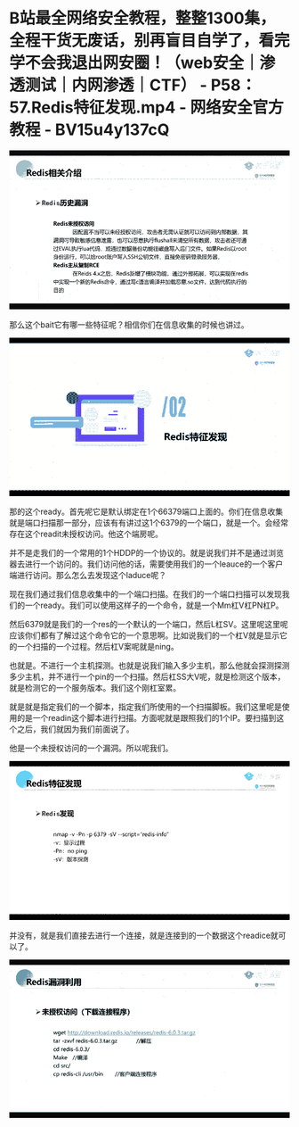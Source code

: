 # B站最全网络安全教程，整整1300集，全程干货无废话，别再盲目自学了，看完学不会我退出网安圈！（web安全｜渗透测试｜内网渗透｜CTF） - P58：57.Redis特征发现.mp4 - 网络安全官方教程 - BV15u4y137cQ

![](img/24f01c842982ef3e9eb639c79912d4a6_0.png)

那么这个bait它有哪一些特征呢？相信你们在信息收集的时候也讲过。

![](img/24f01c842982ef3e9eb639c79912d4a6_2.png)

那的这个ready。首先呢它是默认绑定在1个66379端口上面的。你们在信息收集就是端口扫描那一部分，应该有有讲过这1个6379的一个端口，就是一个。会经常存在这个readit未授权访问。他这个端房呢。

并不是走我们的一个常用的1个HDDP的一个协议的。就是说我们并不是通过浏览器去进行一个访问的。我们访问他的话，需要使用我们的一个leauce的一个客户端进行访问。那么怎么去发现这个laduce呢？

现在我们通过我们信息收集中的一个端口扫描。在我们的一个端口扫描可以发现我们的一个ready。我们可以使用这样子的一个命令，就是一个Mm杠V杠PN杠P。

然后6379就是我们的一个res的一个默认的一个端口，然后L杠SV。这里呢这里呢应该你们都有了解过这个命令它的一个意思啊。比如说我们的一个杠V就是显示它的一个扫描的一个过程。然后杠V案呢就是ning。

也就是。不进行一个主机探测。也就是说我们输入多少主机，那么他就会探测探测多少主机，并不进行一个pin的一个扫描。然后杠SS大V呢，就是检测这个版本，就是检测它的一个服务版本。我们这个刚杠室累。

就是就是指定我们的一个脚本，指定我们所使用的一个扫描脚板。我们这里呢是使用的是一个readin这个脚本进行扫描。方面呢就是跟照我们的1个IP。要扫描到这个之后，我们就因为我们前面说了。

他是一个未授权访问的一个漏洞。所以呢我们。

![](img/24f01c842982ef3e9eb639c79912d4a6_4.png)

并没有，就是我们直接去进行一个连接，就是连接到的一个数据这个readice就可以了。

![](img/24f01c842982ef3e9eb639c79912d4a6_6.png)